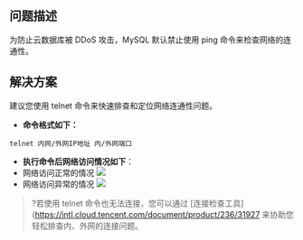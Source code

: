 ## 问题描述
为防止云数据库被 DDoS 攻击，MySQL 默认禁止使用 ping 命令来检查网络的连通性。

## 解决方案
建议您使用 telnet 命令来快速排查和定位网络连通性问题。

- **命令格式如下：**
```
telnet 内网/外网IP地址 内/外网端口
```

- **执行命令后网络访问情况如下**：
 - 网络访问正常的情况
![](https://main.qcloudimg.com/raw/576f29ab50c2b8c347514a59242a7ae9.png)
 - 网络访问异常的情况
![](https://main.qcloudimg.com/raw/76ce15542eb5278ad2c4e1f58c80f4db.png)

>?若使用 telnet 命令也无法连接，您可以通过 [连接检查工具](https://intl.cloud.tencent.com/document/product/236/31927 来协助您轻松排查内、外网的连接问题。



